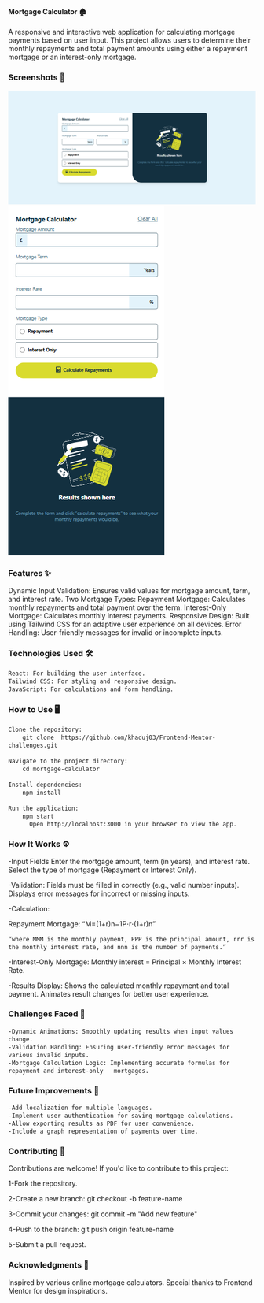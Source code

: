 
#### Mortgage Calculator 🏠
  A responsive and interactive web application for calculating mortgage payments based on user input. This project allows users to determine their monthly repayments and total payment amounts using either a repayment mortgage or an interest-only mortgage.


### Screenshots 📸
![DesckTop](./screenshot/screenshot.png)
![Mobile](./screenshot/screenshot%20mobile.png)

### Features ✨
  Dynamic Input Validation: Ensures valid values for mortgage amount, term, and interest rate.
  Two Mortgage Types:
        Repayment Mortgage: Calculates monthly repayments and total payment over the term.
        Interest-Only Mortgage: Calculates monthly interest payments.
  Responsive Design: Built using Tailwind CSS for an adaptive user experience on all devices.
  Error Handling: User-friendly messages for invalid or incomplete inputs.


### Technologies Used 🛠️
    React: For building the user interface.
    Tailwind CSS: For styling and responsive design.
    JavaScript: For calculations and form handling.


### How to Use 🖥️
    Clone the repository:
        git clone  https://github.com/khaduj03/Frontend-Mentor-challenges.git

    Navigate to the project directory:
        cd mortgage-calculator

    Install dependencies:
        npm install

    Run the application:
        npm start
          Open http://localhost:3000 in your browser to view the app.


### How It Works ⚙️

-Input Fields
      Enter the mortgage amount, term (in years), and interest rate.
      Select the type of mortgage (Repayment or Interest Only).

-Validation:
      Fields must be filled in correctly (e.g., valid number inputs).
      Displays error messages for incorrect or missing inputs.

-Calculation:

Repayment Mortgage:
    “M\=(1+r)n−1P⋅r⋅(1+r)n​”

    “where MMM is the monthly payment, PPP is the principal amount, rrr is the monthly interest rate, and nnn is the number of payments.”


-Interest-Only Mortgage:
      Monthly interest = Principal × Monthly Interest Rate.

-Results Display:
      Shows the calculated monthly repayment and total payment.
      Animates result changes for better user experience.




### Challenges Faced 🚀
    -Dynamic Animations: Smoothly updating results when input values change.
    -Validation Handling: Ensuring user-friendly error messages for various invalid inputs.
    -Mortgage Calculation Logic: Implementing accurate formulas for repayment and interest-only   mortgages.


### Future Improvements 🔧
    -Add localization for multiple languages.
    -Implement user authentication for saving mortgage calculations.
    -Allow exporting results as PDF for user convenience.
    -Include a graph representation of payments over time.



### Contributing 🤝
Contributions are welcome! If you'd like to contribute to this project:

1-Fork the repository.

2-Create a new branch:
      git checkout -b feature-name

3-Commit your changes:
      git commit -m "Add new feature"

4-Push to the branch:
      git push origin feature-name

5-Submit a pull request.


### Acknowledgments 🙌
Inspired by various online mortgage calculators.
Special thanks to Frontend Mentor for design inspirations.